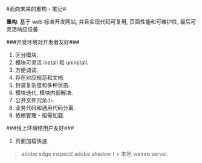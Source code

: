 


#面向未来的重构 - 笔记#

**重构**: 基于 web 标准开发网站, 并且实现代码可复用, 页面性能和可维护性, 最后可灵活响应设备.

###开发环境对开发者友好###

1. 区分模块.
2. 模块可灵活 install 和 uninstall.
3. 方便调试.
4. 存在对应规范和文档.
5. 封装复杂度和多种状态.
6. 模块迭代, 模块内部解决.
7. 公共文件冗余小.
8. 业务代码和通用代码分离.
9. 依赖管理 - 按需加载.

<!--
    目前 i.maxthon.com 还没有按需加载 JavaScript 文件需求 - 除数据文件外.
-->

###线上环境结用户友好###
1. 页面加载快速.


> adobe edge inspect( adobe shadow ) + 本地 weinre server.


[js-url]: https://github.com/websanova/js-url
[markdown-js]: https://github.com/evilstreak/markdown-js
[markdown-mac]: http://mouapp.com




